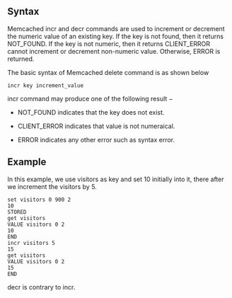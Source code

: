 ## Syntax
Memcached incr and decr commands are used to increment or decrement the numeric value of an existing key. 
If the key is not found, then it returns NOT_FOUND. If the key is not numeric, then it returns CLIENT_ERROR cannot increment or decrement non-numeric value. Otherwise, ERROR is returned.

The basic syntax of Memcached delete command is as shown below
```
incr key increment_value
```

incr command may produce one of the following result −

* NOT_FOUND indicates that the key does not exist.

* CLIENT_ERROR indicates that value is not numeraical.

* ERROR indicates any other error such as syntax error.

## Example
In this example, we use visitors as key and set 10 initially into it, there after we increment the visitors by 5.

```
set visitors 0 900 2
10
STORED
get visitors
VALUE visitors 0 2
10
END
incr visitors 5
15
get visitors
VALUE visitors 0 2
15
END
```

decr is contrary to incr.